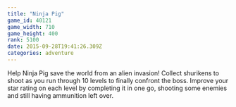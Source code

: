 ```yaml
---
title: "Ninja Pig"
game_id: 40121
game_width: 710
game_height: 400
rank: 5100
date: 2015-09-28T19:41:26.309Z
categories: adventure
---
```

Help Ninja Pig save the world from an alien invasion! Collect shurikens to shoot as you run through 10 levels to finally confront the boss. Improve your star rating on each level by completing it in one go, shooting some enemies and still having ammunition left over.